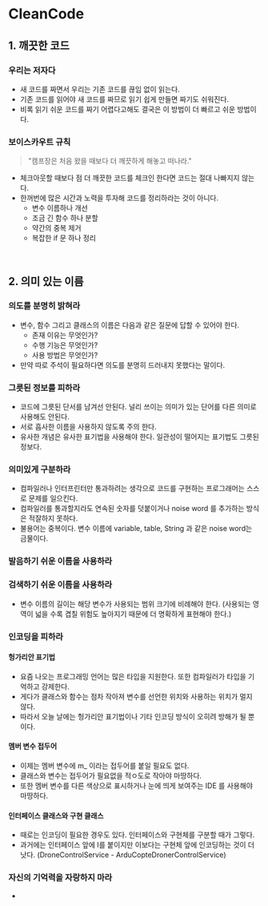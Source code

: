 # CleanCode

## 1. 깨끗한 코드

### 우리는 저자다 
- 새 코드를 짜면서 우리는 기존 코드를 끊임 없이 읽는다.
- 기존 코드를 읽어야 새 코드를 짜므로 읽기 쉽게 만들면 짜기도 쉬워진다.
- 비록 읽기 쉬운 코드를 짜기 어렵다고해도 결국은 이 방법이 더 빠르고 쉬운 방법이다.

### 보이스카우트 규칙
> "캠프장은 처음 왔을 때보다 더 깨끗하게 해놓고 떠나라."
- 체크아웃할 때보다 점 더 깨끗한 코드를 체크인 한다면 코드는 절대 나빠지지 않는다.  
- 한꺼번에 많은 시간과 노력을 투자해 코드를 정리하라는 것이 아니다.
   - 변수 이름하나 개선
   - 조금 긴 함수 하나 분할
   - 약간의 중복 제거
   - 복잡한 if 문 하나 정리
 
<br>

## 2. 의미 있는 이름

### 의도를 분명히 밝혀라
- 변수, 함수 그리고 클래스의 이름은 다음과 같은 질문에 답할 수 있어야 한다.
  - 존재 이유는 무엇인가?
  - 수행 기능은 무엇인가?
  - 사용 방법은 무엇인가?
- 만약 따로 주석이 필요하다면 의도를 분명히 드러내지 못했다는 말이다.

### 그릇된 정보를 피하라 
- 코드에 그릇된 단서를 남겨선 안된다. 널리 쓰이는 의미가 있는 단어를 다른 의미로 사용해도 안된다.
- 서로 흡사한 이름을 사용하지 않도록 주의 한다.
- 유사한 개념은 유사한 표기법을 사용해야 한다. 일관성이 떨어지는 표기법도 그릇된 정보다.

### 의미있게 구분하라
- 컴파일러나 인터프린터만 통과하려는 생각으로 코드를 구현하는 프로그래머는 스스로 문제를 일으킨다.
- 컴파일러를 통과할지라도 연속된 숫자를 덧붙이거나 noise word 를 추가하는 방식은 적잘하지 못하다.
- 불용어는 중복이다. 변수 이름에 variable, table, String 과 같은 noise word는 금물이다.

### 발음하기 쉬운 이름을 사용하라

### 검색하기 쉬운 이름을 사용하라 
- 변수 이름의 길이는 해당 변수가 사용되는 범위 크기에 비례해야 한다.
  (사용되는 영역이 넓을 수록 겹칠 위험도 높아지기 때문에 더 명확하게 표현해야 한다.)

### 인코딩을 피하라 

#### 헝가리안 표기법
- 요즘 나오는 프로그래밍 언어는 많은 타입을 지원한다. 또한 컴파일러가 타입을 기억하고 강제한다.
- 게다가 클래스와 함수는 점차 작아져 변수를 선언한 위치와 사용하는 위치가 멀지 않다.
- 따라서 오늘 날에는 헝가리안 표기법이나 기타 인코딩 방식이 오히려 방해가 될 뿐이다.

#### 멤버 변수 접두어
- 이제는 멤버 변수에 m_ 이라는 접두어를 붙일 필요도 없다.
- 클래스와 변수는 접두어가 필요없을 적ㅇ도로 작아야 마땅하다.
- 또한 멤버 변수를 다른 색상으로 표시하거나 눈에 띄게 보여주는 IDE 를 사용해야 마땅하다.

#### 인터페이스 클래스와 구현 클래스
- 때로는 인코딩이 필요한 경우도 있다. 인터페이스와 구현체를 구분할 때가 그렇다.
- 과거에는 인터페이스 앞에 I를 붙이지만 이보다는 구현체 앞에 인코딩하는 것이 더 낫다.
  (DroneControlService - ArduCopteDronerControlService)

### 자신의 기억력을 자랑하지 마라
- 
